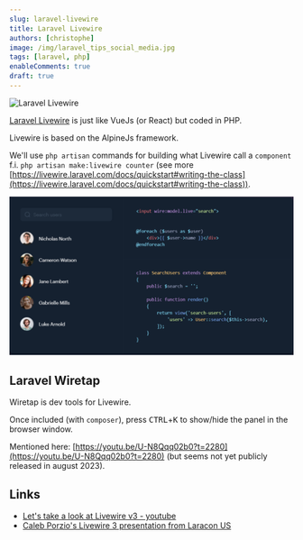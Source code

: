 ```yaml
---
slug: laravel-livewire
title: Laravel Livewire
authors: [christophe]
image: /img/laravel_tips_social_media.jpg
tags: [laravel, php]
enableComments: true
draft: true
---
```

![Laravel Livewire](/img/laravel_tips_header.jpg)

[Laravel Livewire](https://livewire.laravel.com/) is just like VueJs (or React) but coded in PHP.

Livewire is based on the AlpineJs framework.

We'll use `php artisan` commands for building what Livewire call a `component` f.i. `php artisan make:livewire counter` (see more [https://livewire.laravel.com/docs/quickstart#writing-the-class](https://livewire.laravel.com/docs/quickstart#writing-the-class)).

![Laravel Livewire](./images/laravel_livewire.png)

<!-- truncate -->

## Laravel Wiretap

Wiretap is dev tools for Livewire.

Once included (with `composer`), press <kbd>CTRL</kbd>+<kbd>K</kbd> to show/hide the panel in the browser window.

Mentioned here: [https://youtu.be/U-N8Qqq02b0?t=2280](https://youtu.be/U-N8Qqq02b0?t=2280)  (but seems not yet publicly released in august 2023).

## Links

* [Let's take a look at Livewire v3 - youtube](https://www.youtube.com/watch?v=0r6XX0_O7Kc)
* [Caleb Porzio's Livewire 3 presentation from Laracon US](https://youtu.be/U-N8Qqq02b0)
